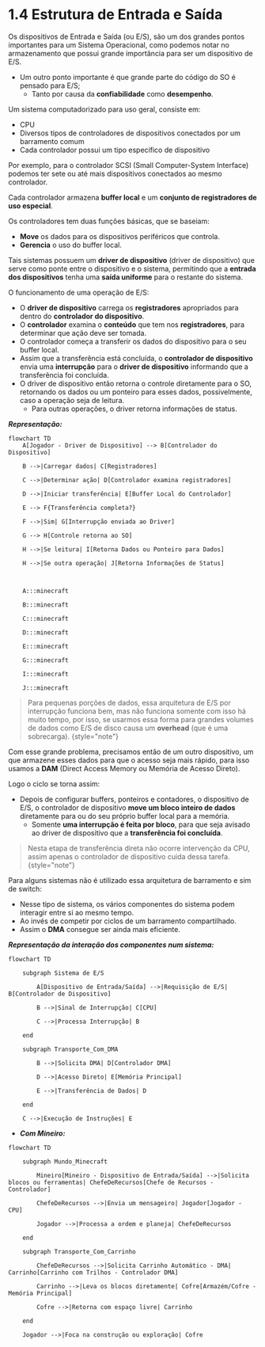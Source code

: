 # 1.4 Estrutura de Entrada e Saída

Os dispositivos de Entrada e Saída (ou E/S), são um dos grandes pontos importantes para um Sistema Operacional, como podemos notar no armazenamento que possui grande importância para ser um dispositivo de E/S.
- Um outro ponto importante é que grande parte do código do SO é pensado para E/S;
	- Tanto por causa da **confiabilidade** como **desempenho**.

<note>

Um sistema computadorizado para uso geral, consiste em:
- CPU
- Diversos tipos de controladores de dispositivos conectados por um barramento comum
- Cada controlador possui um tipo específico de dispositivo

</note>

Por exemplo, para o controlador SCSI (Small Computer-System Interface) podemos ter sete ou até mais dispositivos conectados ao mesmo controlador.

Cada controlador armazena **buffer local** e um **conjunto de registradores de uso especial**.

Os controladores tem duas funções básicas, que se baseiam:
- **Move** os dados para os dispositivos periféricos que controla.
- **Gerencia** o uso do buffer local.

Tais sistemas possuem um **driver de dispositivo** (driver de dispositivo) que serve como ponte entre o dispositivo e o sistema, permitindo que a **entrada dos dispositivos** tenha uma **saída uniforme** para o restante do sistema.

O funcionamento de uma operação de E/S:
- O **driver de dispositivo** carrega os **registradores** apropriados para dentro do **controlador do dispositivo**.
- O **controlador** examina o **conteúdo** que tem nos **registradores**, para determinar que ação deve ser tomada.
- O controlador começa a transferir os dados do dispositivo para o seu buffer local.
- Assim que a transferência está concluída, o **controlador de dispositivo** envia uma **interrupção** para o **driver de dispositivo** informando que a transferência foi concluída.
- O driver de dispositivo então retorna o controle diretamente para o SO, retornando os dados ou um ponteiro para esses dados, possivelmente, caso a operação seja de leitura.
  - Para outras operações, o driver retorna informações de status.

***Representação:***

```mermaid
flowchart TD
	A[Jogador - Driver de Dispositivo] --> B[Controlador do Dispositivo]
	
	B -->|Carregar dados| C[Registradores]
	
	C -->|Determinar ação| D[Controlador examina registradores]
	
	D -->|Iniciar transferência| E[Buffer Local do Controlador]
	
	E --> F{Transferência completa?}
	
	F -->|Sim| G[Interrupção enviada ao Driver]
	
	G --> H[Controle retorna ao SO]
	
	H -->|Se leitura| I[Retorna Dados ou Ponteiro para Dados]
	
	H -->|Se outra operação| J[Retorna Informações de Status]
	
	  
	
	A:::minecraft
	
	B:::minecraft
	
	C:::minecraft
	
	D:::minecraft
	
	E:::minecraft
	
	G:::minecraft
	
	I:::minecraft
	
	J:::minecraft
```


> Para pequenas porções de dados, essa arquitetura de E/S por interrupção funciona bem, mas não funciona somente com isso há muito tempo, por isso, se usarmos essa forma para grandes volumes de dados como E/S de disco causa um **overhead** (que é uma sobrecarga).
{style="note"}


Com esse grande problema, precisamos então de um outro dispositivo, um que armazene esses dados para que o acesso seja mais rápido, para isso usamos a **DAM** (Direct Access Memory ou Memória de Acesso Direto).

Logo o ciclo se torna assim:
- Depois de configurar buffers, ponteiros e contadores, o dispositivo de E/S, o controlador de dispositivo **move um bloco inteiro de dados** diretamente para ou do seu próprio buffer local para a memória.
    - Somente **uma interrupção é feita por bloco**, para que seja avisado ao driver de dispositivo que a **transferência foi concluída**.

> Nesta etapa de transferência direta não ocorre intervenção da CPU, assim apenas o controlador de dispositivo cuida dessa tarefa.
{style="note"}

Para alguns sistemas não é utilizado essa arquitetura de barramento e sim de switch:
- Nesse tipo de sistema, os vários componentes do sistema podem interagir entre si ao mesmo tempo.
- Ao invés de competir por ciclos de um barramento compartilhado.
- Assim o **DMA** consegue ser ainda mais eficiente.

***Representação da interação dos componentes num sistema:***

```mermaid
flowchart TD

	subgraph Sistema de E/S
	
		A[Dispositivo de Entrada/Saída] -->|Requisição de E/S| B[Controlador de Dispositivo]
		
		B -->|Sinal de Interrupção| C[CPU]
		
		C -->|Processa Interrupção| B
	
	end
	
	subgraph Transporte_Com_DMA
	
		B -->|Solicita DMA| D[Controlador DMA]
		
		D -->|Acesso Direto| E[Memória Principal]
		
		E -->|Transferência de Dados| D
	
	end
	
	C -->|Execução de Instruções| E
```

- ***Com Mineiro:***

```mermaid
flowchart TD

	subgraph Mundo_Minecraft
	
		Mineiro[Mineiro - Dispositivo de Entrada/Saída] -->|Solicita blocos ou ferramentas| ChefeDeRecursos[Chefe de Recursos - Controlador]
		
		ChefeDeRecursos -->|Envia um mensageiro| Jogador[Jogador - CPU]
		
		Jogador -->|Processa a ordem e planeja| ChefeDeRecursos
		
	end
		
	subgraph Transporte_Com_Carrinho
		
		ChefeDeRecursos -->|Solicita Carrinho Automático - DMA| Carrinho[Carrinho com Trilhos - Controlador DMA]
		
		Carrinho -->|Leva os blocos diretamente| Cofre[Armazém/Cofre - Memória Principal]
		
		Cofre -->|Retorna com espaço livre| Carrinho
		
	end
	
	Jogador -->|Foca na construção ou exploração| Cofre
```


